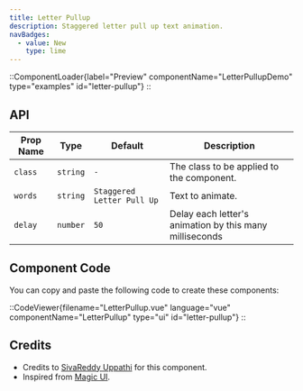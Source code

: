 ```yaml
---
title: Letter Pullup
description: Staggered letter pull up text animation.
navBadges:
  - value: New
    type: lime
---
```


::ComponentLoader{label="Preview" componentName="LetterPullupDemo" type="examples" id="letter-pullup"}
::

## API

| Prop Name | Type     | Default                    | Description                                             |
| --------- | -------- | -------------------------- | ------------------------------------------------------- |
| `class`   | `string` | `-`                        | The class to be applied to the component.               |
| `words`   | `string` | `Staggered Letter Pull Up` | Text to animate.                                        |
| `delay`   | `number` | `50`                       | Delay each letter's animation by this many milliseconds |

## Component Code

You can copy and paste the following code to create these components:

::CodeViewer{filename="LetterPullup.vue" language="vue" componentName="LetterPullup" type="ui" id="letter-pullup"}
::

## Credits

- Credits to [SivaReddy Uppathi](https://github.com/sivareddyuppathi) for this component.
- Inspired from [Magic UI](https://magicui.design/docs/components/letter-pullup).
